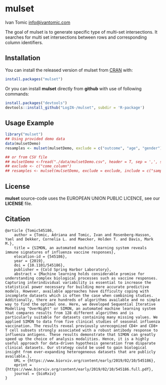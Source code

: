 mulset
================
Ivan Tomic <info@ivantomic.com>

<!-- README.md is generated from README.Rmd. Please edit that file -->

The goal of mulset is to generate specific type of multi-set
intersections. It searches for multi set intersections between rows and
corresponding column identifiers.

## Installation

You can install the released version of mulset from
[CRAN](https://CRAN.R-project.org) with:

``` r
install.packages("mulset")
```

Or you can install **mulset** directly from **github** with use of
following commands:

``` r
install.packages("devtools")
devtools::install_github("LogIN-/mulset", subdir = 'R-package')
```

## Usage Example

``` r
library("mulset")
## Using provided demo data
data(mulsetDemo)
resamples <- mulset(mulsetDemo, exclude = c("outcome", "age", "gender"), 250)

## or from CSV file
## mulsetDemo <-fread("./data/mulsetDemo.csv", header = T, sep = ',', stringsAsFactors = FALSE, data.table = FALSE)
## exclude <- c("come_column")
## resamples <- mulset(mulsetDemo, exclude = exclude, include = c("samples_count", "datapoints"), maxIntersections = 250, hashMethod = "sha1")
```

## License

**mulset** source-code uses the EUROPEAN UNION PUBLIC LICENCE, see our
**LICENSE** file.

## Citation

    @article {Tomic545186,
        author = {Tomic, Adriana and Tomic, Ivan and Rosenberg-Hasson, Yael and Dekker, Cornelia L. and Maecker, Holden T. and Davis, Mark M.},
        title = {SIMON, an automated machine learning system reveals immune signatures of influenza vaccine responses},
        elocation-id = {545186},
        year = {2019},
        doi = {10.1101/545186},
        publisher = {Cold Spring Harbor Laboratory},
        abstract = {Machine learning holds considerable promise for understanding complex biological processes such as vaccine responses. Capturing interindividual variability is essential to increase the statistical power necessary for building more accurate predictive models. However, available approaches have difficulty coping with incomplete datasets which is often the case when combining studies. Additionally, there are hundreds of algorithms available and no simple way to find the optimal one. Here, we developed Sequential Iterative Modelling "OverNight" or SIMON, an automated machine learning system that compares results from 128 different algorithms and is particularly suitable for datasets containing many missing values. We applied SIMON to data from five clinical studies of seasonal influenza vaccination. The results reveal previously unrecognized CD4+ and CD8+ T cell subsets strongly associated with a robust antibody response to influenza antigens. These results demonstrate that SIMON can greatly speed up the choice of analysis modalities. Hence, it is a highly useful approach for data-driven hypothesis generation from disparate clinical datasets. Our strategy could be used to gain biological insight from ever-expanding heterogeneous datasets that are publicly available.},
        URL = {https://www.biorxiv.org/content/early/2019/02/10/545186},
        eprint = {https://www.biorxiv.org/content/early/2019/02/10/545186.full.pdf},
        journal = {bioRxiv}
    }
